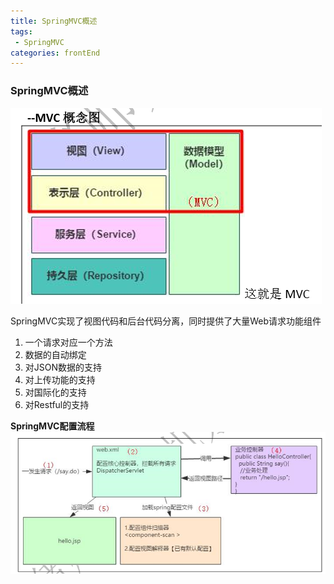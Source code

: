 ```yaml
---
title: SpringMVC概述
tags: 
 - SpringMVC
categories: frontEnd
---
```


### SpringMVC概述
![](../../.vuepress/public/img/59bbce50.png)
   
SpringMVC实现了视图代码和后台代码分离，同时提供了大量Web请求功能组件
1. 一个请求对应一个方法
2. 数据的自动绑定
3. 对JSON数据的支持
4. 对上传功能的支持
5. 对国际化的支持
6. 对Restful的支持
        
**SpringMVC配置流程**  
![](../../.vuepress/public/img/c1c893fd.png)
   
